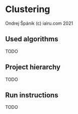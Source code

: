 # Clustering

Ondrej Špánik (c) iairu.com 2021



## Used algorithms

TODO

## Project hierarchy

TODO

## Run instructions

TODO